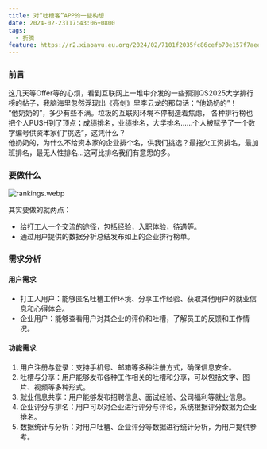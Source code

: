 ```yaml
---
title: 对“吐槽客”APP的一些构想
date: 2024-02-23T17:43:06+0800
tags:
  - 折腾
feature: https://r2.xiaoayu.eu.org/2024/02/7101f2035fc86cefb70e157f7aee13a6.webp
---
```

### 前言
这几天等Offer等的心烦，看到互联网上一堆中介发的一些预测QS2025大学排行榜的帖子，我脑海里忽然浮现出《亮剑》里李云龙的那句话：“他奶奶的”！  
“他奶奶的”，多少有些不满。垃圾的互联网环境不停制造着焦虑，
各种排行榜也把个人PUSH到了顶点；成绩排名，业绩排名，大学排名......个人被赋予了一个数字编号供资本家们“挑选”，这凭什么？  
他奶奶的，为什么不给资本家的企业排个名，供我们挑选？最拖欠工资排名，最加班排名，最无人性排名...这可比排名我们有意思的多。
### 要做什么

![rankings.webp](https://r2.xiaoayu.eu.org/2024/02/ef2bb5adaaee25155234f02b77df0ce2.webp)

其实要做的就两点：

- 给打工人一个交流的途径，包括经验，入职体验，待遇等。
- 通过用户提供的数据分析总结发布如上的企业排行榜单。

### 需求分析
#### 用户需求
- 打工人用户：能够匿名吐槽工作环境、分享工作经验、获取其他用户的就业信息和心得体会。
- 企业用户：能够查看用户对其企业的评价和吐槽，了解员工的反馈和工作情况。
#### 功能需求
1. 用户注册与登录：支持手机号、邮箱等多种注册方式，确保信息安全。
2. 吐槽与分享：用户能够发布各种工作相关的吐槽和分享，可以包括文字、图片、视频等多种形式。
3. 就业信息共享：用户能够发布招聘信息、面试经验、公司福利等就业信息。
4. 企业评分与排名：用户可以对企业进行评分与评论，系统根据评分数据为企业排名。
5. 数据统计与分析：对用户吐槽、企业评分等数据进行统计分析，为用户提供参考。


























































